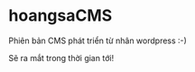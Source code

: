 hoangsaCMS
==========

Phiên bản CMS phát triển từ nhân wordpress :-)

Sẽ ra mắt trong thời gian tới!